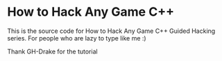 # How to Hack Any Game C++

This is the source code for How to Hack Any Game C++ Guided Hacking series. For people who are lazy to type like me :)

Thank GH-Drake for the tutorial
